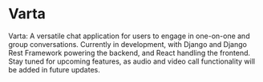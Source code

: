 # Varta

Varta: A versatile chat application for users to engage in one-on-one and group conversations. Currently in development, with Django and Django Rest Framework powering the backend, and React handling the frontend. Stay tuned for upcoming features, as audio and video call functionality will be added in future updates.
